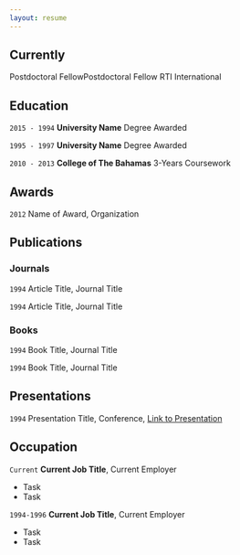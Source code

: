 ```yaml
---
layout: resume
---
```

## Currently

Postdoctoral FellowPostdoctoral Fellow RTI International

## Education

`2015 - 1994`
__University Name__
Degree Awarded

`1995 - 1997`
__University Name__
Degree Awarded 

`2010 - 2013`
__College of The Bahamas__
3-Years Coursework

## Awards

`2012`
Name of Award, Organization 

## Publications

<!-- A list is also available [online](https://scholar.google.co.uk/citations?user=LTOTl0YAAAAJ) -->

### Journals

`1994`
Article Title, Journal Title

`1994`
Article Title, Journal Title

### Books

`1994`
Book Title, Journal Title

`1994`
Book Title, Journal Title


## Presentations

`1994`
Presentation Title, Conference, <a href="https://MyWebsite.tld/presentation1">Link to Presentation</a>


## Occupation

`Current`
__Current Job Title__, Current Employer 

- Task
- Task

`1994-1996`
__Current Job Title__, Current Employer 

- Task
- Task



<!-- ### Footer

Last updated: May 2013 -->


